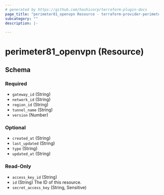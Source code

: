 ```yaml
---
# generated by https://github.com/hashicorp/terraform-plugin-docs
page_title: "perimeter81_openvpn Resource - terraform-provider-perimeter81"
subcategory: ""
description: |-
  
---
```


# perimeter81_openvpn (Resource)





<!-- schema generated by tfplugindocs -->
## Schema

### Required

- `gateway_id` (String)
- `network_id` (String)
- `region_id` (String)
- `tunnel_name` (String)
- `version` (Number)

### Optional

- `created_at` (String)
- `last_updated` (String)
- `type` (String)
- `updated_at` (String)

### Read-Only

- `access_key_id` (String)
- `id` (String) The ID of this resource.
- `secret_access_key` (String, Sensitive)

